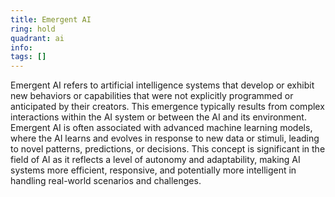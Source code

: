 ```yaml
---
title: Emergent AI
ring: hold
quadrant: ai
info:
tags: []
---
```


Emergent AI refers to artificial intelligence systems that develop or exhibit new behaviors or capabilities that were not explicitly programmed or anticipated by their creators. This emergence typically results from complex interactions within the AI system or between the AI and its environment. Emergent AI is often associated with advanced machine learning models, where the AI learns and evolves in response to new data or stimuli, leading to novel patterns, predictions, or decisions. This concept is significant in the field of AI as it reflects a level of autonomy and adaptability, making AI systems more efficient, responsive, and potentially more intelligent in handling real-world scenarios and challenges.
